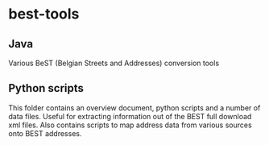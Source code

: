 # best-tools


## Java 

Various BeST (Belgian Streets and Addresses) conversion tools


## Python scripts

This folder contains an overview document, python scripts and a number of data files.
Useful for extracting information out of the BEST full download xml files.
Also contains scripts to map address data from various sources onto BEST addresses.  
